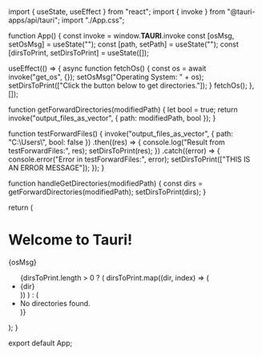 <!-- @/src/.App.jsx -->

import { useState, useEffect } from "react";
import { invoke } from "@tauri-apps/api/tauri";
import "./App.css";

function App() {
  const invoke = window.__TAURI__.invoke
  const [osMsg, setOsMsg] = useState("");
  const [path, setPath] = useState("");
  const [dirsToPrint, setDirsToPrint] = useState([]);

  useEffect(() => {
    async function fetchOs() {
      const os = await invoke("get_os", {});
      setOsMsg("Operating System: " + os);
      setDirsToPrint(["Click the button below to get directories."]);
    }
    fetchOs();
  }, []);

  function getForwardDirectories(modifiedPath) {
    let bool = true;
    return invoke("output_files_as_vector", { path: modifiedPath, bool });
  }

  function testForwardFiles() {
    invoke("output_files_as_vector", { path: "C:\\Users\\", bool: false })
      .then((res) => {
        console.log("Result from testForwardFiles:", res);
        setDirsToPrint(res);
      })
      .catch((error) => {
        console.error("Error in testForwardFiles:", error);
        setDirsToPrint(["THIS IS AN ERROR MESSAGE"]);
      });
  }
  

  function handleGetDirectories(modifiedPath) {
    const dirs = getForwardDirectories(modifiedPath);
    setDirsToPrint(dirs);
  }

  return (
    <div className="container">
      <h1>Welcome to Tauri!</h1>
      <p>{osMsg}</p>
      <ul>
        {dirsToPrint.length > 0 ? (
          dirsToPrint.map((dir, index) => (
            <li key={index}>{dir}</li>
          ))
        ) : (
          <li>No directories found.</li>
        )}
      </ul>
    </div>
  );
}

export default App;
